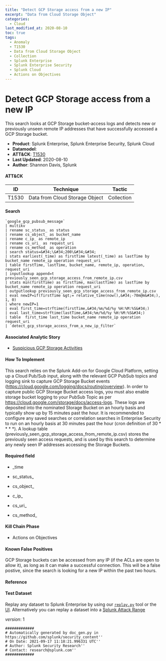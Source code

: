 ```yaml
---
title: "Detect GCP Storage access from a new IP"
excerpt: "Data from Cloud Storage Object"
categories:
  - Cloud
last_modified_at: 2020-08-10
toc: true
tags:
  - Anomaly
  - T1530
  - Data from Cloud Storage Object
  - Collection
  - Splunk Enterprise
  - Splunk Enterprise Security
  - Splunk Cloud
  - Actions on Objectives
---
```


# Detect GCP Storage access from a new IP

This search looks at GCP Storage bucket-access logs and detects new or previously unseen remote IP addresses that have successfully accessed a GCP Storage bucket.

- **Product**: Splunk Enterprise, Splunk Enterprise Security, Splunk Cloud
- **Datamodel**:
- **ATT&CK**: [T1530](https://attack.mitre.org/techniques/T1530/)
- **Last Updated**: 2020-08-10
- **Author**: Shannon Davis, Splunk


#### ATT&CK

| ID          | Technique   | Tactic       |
| ----------- | ----------- |--------------|
| T1530 | Data from Cloud Storage Object | Collection |


#### Search

```
`google_gcp_pubsub_message` 
| multikv 
| rename sc_status_ as status 
| rename cs_object_ as bucket_name 
| rename c_ip_ as remote_ip 
| rename cs_uri_ as request_uri 
| rename cs_method_ as operation 
| search status=&#34;\&#34;200\&#34;&#34; 
| stats earliest(_time) as firstTime latest(_time) as lastTime by bucket_name remote_ip operation request_uri 
| table firstTime, lastTime, bucket_name, remote_ip, operation, request_uri 
| inputlookup append=t previously_seen_gcp_storage_access_from_remote_ip.csv 
| stats min(firstTime) as firstTime, max(lastTime) as lastTime by bucket_name remote_ip operation request_uri 
| outputlookup previously_seen_gcp_storage_access_from_remote_ip.csv 
| eval newIP=if(firstTime &gt;= relative_time(now(),&#34;-70m@m&#34;), 1, 0) 
| where newIP=1 
| eval first_time=strftime(firstTime,&#34;%m/%d/%y %H:%M:%S&#34;) 
| eval last_time=strftime(lastTime,&#34;%m/%d/%y %H:%M:%S&#34;) 
| table  first_time last_time bucket_name remote_ip operation request_uri 
| `detect_gcp_storage_access_from_a_new_ip_filter`
```

#### Associated Analytic Story

* [Suspicious GCP Storage Activities](_stories/suspicious_gcp_storage_activities)


#### How To Implement
This search relies on the Splunk Add-on for Google Cloud Platform, setting up a Cloud Pub/Sub input, along with the relevant GCP PubSub topics and logging sink to capture GCP Storage Bucket events (https://cloud.google.com/logging/docs/routing/overview). In order to capture public GCP Storage Bucket access logs, you must also enable storage bucket logging to your PubSub Topic as per https://cloud.google.com/storage/docs/access-logs.  These logs are deposited into the nominated Storage Bucket on an hourly basis and typically show up by 15 minutes past the hour.  It is recommended to configure any saved searches or correlation searches in Enterprise Security to run on an hourly basis at 30 minutes past the hour (cron definition of 30 * * * *).  A lookup table (previously_seen_gcp_storage_access_from_remote_ip.csv) stores the previously seen access requests, and is used by this search to determine any newly seen IP addresses accessing the Storage Buckets.

#### Required field

* _time

* sc_status_

* cs_object_

* c_ip_

* cs_uri_

* cs_method_


#### Kill Chain Phase

* Actions on Objectives


#### Known False Positives
GCP Storage buckets can be accessed from any IP (if the ACLs are open to allow it), as long as it can make a successful connection. This will be a false postive, since the search is looking for a new IP within the past two hours.




#### Reference


#### Test Dataset
Replay any dataset to Splunk Enterprise by using our [`replay.py`](https://github.com/splunk/attack_data#using-replaypy) tool or the [UI](https://github.com/splunk/attack_data#using-ui).
Alternatively you can replay a dataset into a [Splunk Attack Range](https://github.com/splunk/attack_range#replay-dumps-into-attack-range-splunk-server)



_version_: 1

```
#############
# Automatically generated by doc_gen.py in https://github.com/splunk/security_content''
# On Date: 2021-09-17 11:18:21.996331 UTC''
# Author: Splunk Security Research''
# Contact: research@splunk.com''
#############
```